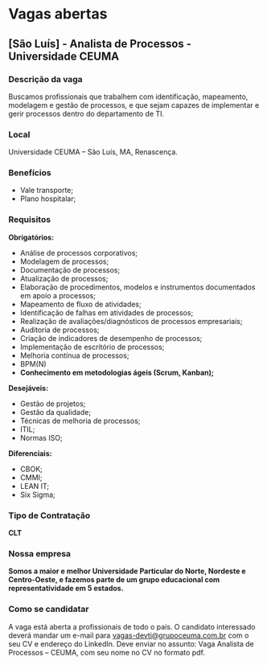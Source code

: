 # Vagas abertas

## [São Luís] - Analista de Processos - Universidade CEUMA

### Descrição da vaga

Buscamos profissionais que trabalhem com identificação, mapeamento, modelagem e gestão de processos, e que sejam capazes de implementar e gerir processos dentro do departamento de TI.

### Local

Universidade CEUMA – São Luís, MA, Renascença.

### Benefícios

- Vale transporte;
- Plano hospitalar;

### Requisitos

**Obrigatórios:**

- Análise de processos corporativos;
- Modelagem de processos;
- Documentação de processos;
- Atualização de processos;
- Elaboração de procedimentos, modelos e instrumentos documentados em apoio a processos;
- Mapeamento de fluxo de atividades;
- Identificação de falhas em atividades de processos;
- Realização de avaliações/diagnósticos de processos empresariais;
- Auditoria de processos;
- Criação de indicadores de desempenho de processos;
- Implementação de escritório de processos;
- Melhoria contínua de processos;
- BPM(N)
- **Conhecimento em metodologias ágeis (Scrum, Kanban);**


**Desejáveis:**

- Gestão de projetos;
- Gestão da qualidade;
- Técnicas de melhoria de processos;
- ITIL;
- Normas ISO;

**Diferenciais:**

- CBOK;
- CMMI;
- LEAN IT;
- Six Sigma;

### Tipo de Contratação

**CLT**

### Nossa empresa

**Somos a maior e melhor Universidade Particular do Norte, Nordeste e Centro-Oeste, e fazemos parte de um grupo educacional com representatividade em 5 estados.**

### Como se candidatar

A vaga está aberta a profissionais de todo o país. O candidato interessado deverá mandar um e-mail para vagas-devti@grupoceuma.com.br com o seu CV e endereço do LinkedIn. Deve enviar no assunto: Vaga Analista de Processos – CEUMA, com seu nome no CV no formato pdf.
